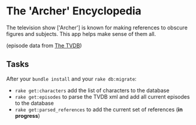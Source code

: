 
The 'Archer' Encyclopedia
========================
The television show ['Archer'] is known for making references to obscure figures and subjects. This app helps make sense of them all.

(episode data from [The TVDB](http://thetvdb.com/))

Tasks
-----------
After your `bundle install` and your `rake db:migrate`: 
* `rake get:characters` add the list of characters to the database
* `rake get:episodes` to parse the TVDB xml and add all current episodes to the database 
* `rake get:parsed_references` to add the current set of references (**in progress**)